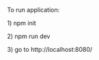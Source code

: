 To run application:

<p>1) npm init</p>
<p>2) npm run dev</p>
<p>3) go to http://localhost:8080/</p>
